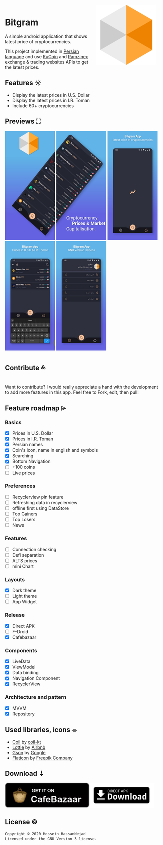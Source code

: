 <img src="preview/bitgram_icon.webp" width="192" align="right" hspace="20" />

Bitgram
======

A simple android application that shows latest price of cryptocurrencies.

This project implemented in [Persian language](https://en.wikipedia.org/wiki/Persian_language) and use [KuCoin](https://www.kucoin.com/) and [Ramzinex](https://ramzinex.com/) exchange & trading websites APIs to get the latest prices.

## Features ☼
* Display the latest prices in U.S. Dollar
* Display the latest prices in I.R. Toman
* Include 60+ cryptocurrencies

## Previews ⛶

<img src="preview/scone.png" alt="screenshots"  height="350" width="160"> <img src="preview/sctwo.png" alt="screenshots"  height="350" width="160"> <img src="preview/scthree.png" alt="screenshots"  height="350" width="160"> <img src="preview/scfour.png" alt="screenshots"  height="350" width="160"> <img src="preview/scfive.png" alt="screenshots"  height="350" width="160">

## Contribute ༜
Want to contribute? I would really appreciate a hand with the development to add more features in this app.
Feel free to Fork, edit, then pull!

## Feature roadmap ⌲

### Basics
* [x] Prices in U.S. Dollar
* [x] Prices in I.R. Toman
* [x] Persian names
* [x] Coin's icon, name in english and symbols
* [x] Searching
* [x] Bottom Navigation
* [ ] +100 coins
* [ ] Live prices

### Preferences
* [ ] Recyclerview pin feature
* [ ] Refreshing data in recyclerview 
* [ ] offline first using DataStore
* [ ] Top Gainers
* [ ] Top Losers
* [ ] News

### Features
* [ ] Connection checking
* [ ] Defi separation
* [ ] ALTS prices
* [ ] mini Chart

### Layouts
* [x] Dark theme
* [ ] Light theme
* [ ] App Widget

### Release
* [x] Direct APK
* [ ] F-Droid
* [x] Cafebazaar

### Components
* [x] LiveData
* [x] ViewModel
* [x] Data binding
* [x] Navigation Component
* [X] RecyclerView

### Architecture and pattern
* [x] MVVM
* [x] Repository

## Used libraries, icons ⌯
* [Coil](https://coil-kt.github.io/coil/) by [coil-kt](https://github.com/coil-kt)
* [Lottie](https://airbnb.design/lottie/) by [Airbnb](https://airbnb.io/)
* [Gson](https://github.com/google/gson) by [Google](https://opensource.google/)
* [Flaticon](https://www.flaticon.com/home) by [Freepik Company](https://www.freepikcompany.com/)

## Download ⇣
[<img src="preview/get-cafebazaar.webp" alt="Download from Cafebazaar"  height="80">](https://cafebazaar.ir/app/com.husen.android.bitgram)[<img src="preview/direct-apk-download.webp" alt="Direct apk download"  height="80">](https://github.com/husen-hn/Bitgram/releases/latest)

## License ©
```
Copyright © 2020 Hossein HassanNejad 
Licensed under the GNU Version 3 license.
```